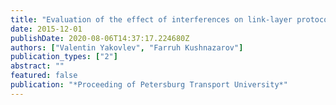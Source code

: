 ```yaml
---
title: "Evaluation of the effect of interferences on link-layer protocol performance"
date: 2015-12-01
publishDate: 2020-08-06T14:37:17.224680Z
authors: ["Valentin Yakovlev", "Farruh Kushnazarov"]
publication_types: ["2"]
abstract: ""
featured: false
publication: "*Proceeding of Petersburg Transport University*"
---
```


